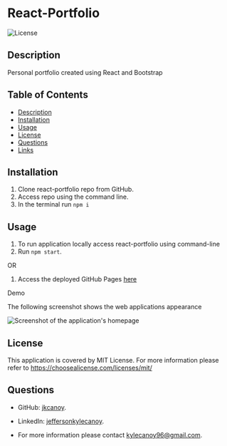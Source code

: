 # React-Portfolio

![License](https://img.shields.io/badge/License-MIT-yellow.svg)

## Description

Personal portfolio created using React and Bootstrap

## Table of Contents

- [Description](#description)
- [Installation](#installation)
- [Usage](#usage)
- [License](#license)
- [Questions](#questions)
- [Links](#links)

## Installation

1. Clone react-portfolio repo from GitHub.
2. Access repo using the command line.
3. In the terminal run `npm i`

## Usage

1. To run application locally access react-portfolio using command-line
2. Run `npm start`.

OR

1. Access the deployed GitHub Pages [here](https://jkcanoy.github.io/react-portfolio/)

Demo

The following screenshot shows the web applications appearance

![Screenshot of the application's homepage](./public/portfolioScreen.png)

## License

This application is covered by MIT License. For more information please refer to https://choosealicense.com/licenses/mit/

## Questions

- GitHub: [jkcanoy](https://github.com/jkcanoy).

- LinkedIn: [jeffersonkylecanoy](www.linkedin.com/in/jeffersonkylecanoy).

- For more information please contact kylecanoy96@gmail.com.
